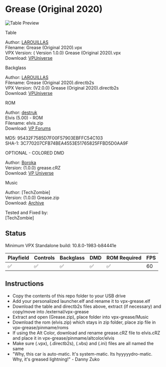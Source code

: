 # Grease (Original 2020)

![Table Preview](../../images/vpx-grease-preview.png)

Table

Author: [LAROUILLAS](https://vpuniverse.com/profile/46701-larouillas/)  
Filename:  Grease (Original 2020).vpx  
VPX Version: ( Version 1.0.0) Grease (Original 2020).vpx  
Download: [VPUniverse](https://vpuniverse.com/files/file/8103-grease-original-2020/)

Backglass

Author: [LAROUILLAS](https://vpuniverse.com/profile/46701-larouillas/)  
Filename: Grease (Original 2020).directb2s  
VPX Version: (V2.0.0) Grease (Original 2020).directb2s  
Download: [VPUniverse](https://vpuniverse.com/files/file/8100-grease-original-2020-v200/)

ROM

Author: [destruk](https://www.vpforums.org/index.php?showuser=5)  
Elvis (5.00) - ROM  
Filename: elvis.zip  
Download: [VP Forums](https://www.vpforums.org/index.php?app=downloads&showfile=319)

MD5: 95432F7585D7F00F57903EBFFC54C103  
SHA-1: 3C770207CFB74BEA4553E51765825FFBD5D0AA9F

OPTIONAL - COLORED DMD

Author: [Boroka](https://vpuniverse.com/profile/56302-boroka/)  
Version: (1.0.0)  grease.cRZ  
Download: [VP Universe](https://vpuniverse.com/files/file/17835-grease-original-2023-serum-colorization-elvis-re-imagining/)

Music

Author: [TechZombie]  
Version: (1.0.0)  Grease.zip  
Download: [Archive](https://archive.org/details/grease_202409)
  
Tested and Fixed by:  
[TechZombie]

## Status 

Minimum VPX Standalone build: 10.8.0-1983-b84441e

| Playfield | Controls | Backglass | DMD | ROM Required | FPS | 
|-----------|----------|-----------|-----|--------------|-----|
| :white_check_mark: | :white_check_mark: | :white_check_mark: | :white_check_mark: | :white_check_mark: | 60 |

## Instructions

- Copy the contents of this repo folder to your USB drive
- Add your personalized launcher.elf and rename it to vpx-grease.elf
- Download the table and directb2s files above, extract (if necessary) and copy/move into /external/vpx-grease
- Extract and open (Grease.zip), place folder into vpx-grease/Music
- Download the rom (elvis.zip) which stays in zip folder, place zip file in vpx-grease/pinmame/roms
- If using the Alt Color, download and rename grease.cRZ file to elvis.cRZ and place it in vpx-grease/pinmame/altcolor/elvis
- Make sure (.vpx), (.directb2s), (.vbs) and (.ini) files are all named the same
- "Why, this car is auto-matic. It's system-matic. Its hyyyyydro-matic. Why, it's greased lightning!" - Danny Zuko
